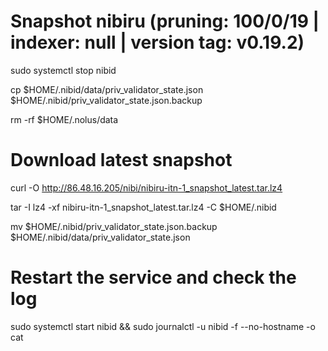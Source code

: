 # Snapshot  nibiru (pruning: 100/0/19 | indexer: null | version tag: v0.19.2)

sudo systemctl stop nibid

cp $HOME/.nibid/data/priv_validator_state.json $HOME/.nibid/priv_validator_state.json.backup

rm -rf $HOME/.nolus/data

# Download latest snapshot

curl -O http://86.48.16.205/nibi/nibiru-itn-1_snapshot_latest.tar.lz4

tar -I lz4 -xf nibiru-itn-1_snapshot_latest.tar.lz4 -C $HOME/.nibid

mv $HOME/.nibid/priv_validator_state.json.backup $HOME/.nibid/data/priv_validator_state.json

# Restart the service and check the log

sudo systemctl start nibid && sudo journalctl -u nibid -f --no-hostname -o cat
